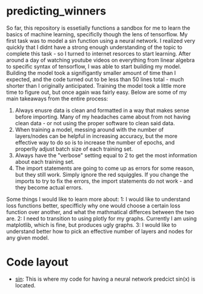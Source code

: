 # predicting_winners
So far, this repository is essetially functions a sandbox for me to learn the basics of machine learning, specificlly though the lens of tensorflow.
My first task was to model a sin function using a neural network. I realized very quickly that I didnt have a strong enough understanding of the topic to complete this task - so I turned to internet resorces to start learning. After around a day of watching youtube videos on everything from linear algebra to specific syntax of tensorflow, I was able to start building my model.
Building the model took a signifigantly smaller amount of time than I expected, and the code turned out to be less than 50 lines total - much shorter than I originally anticipated. Training the model took a little more time to figure out, but once again was fairly easy. Below are some of my main takeaways from the entire process:

1. Always enusre data is clean and formatted in a way that makes sense before importing. Many of my headaches came about from not having clean data - or not using the proper software to clean said data.
1. When training a model, messing around with the number of layers/nodes can be helpful in increasing accuracy, but the more effective way to do so is to increase the number of epochs, and properlly adjust batch size of each training set. 
1. Always have the "verbose" setting equal to 2 to get the most information about each training set.
1. The import statements are going to come up as errors for some reason, but they still work. Simply ignore the red squiggles. If you change the imports to try to fix the errors, the import statements do not work - and they become actual errors.

Some things I would like to learn more about:
1: I would like to understand loss functions better, specifficly why one would choose a certain loss function over another, and what the mathmatical differces between the two are.
2: I need to transition to using plotly for my graphs. Currently I am using matplotlib, which is fine, but produces ugly graphs.
3: I would like to understand better how to pick an effective number of layers and nodes for any given model.

# Code layout
* [sin](sin): This is where my code for having a neural network predcict sin(x) is located.
